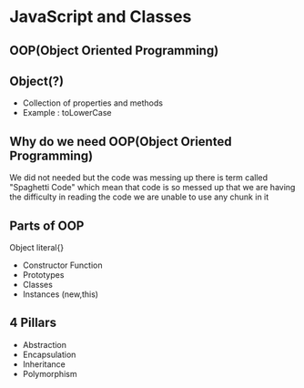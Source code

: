 # JavaScript and Classes

## OOP(Object Oriented Programming)

## Object(?)

- Collection of properties and methods
- Example : toLowerCase

## Why do we need OOP(Object Oriented Programming)

We did not needed but the code was messing up there is term called "Spaghetti Code"
which mean that code is so messed up that we are having the difficulty in reading the code
we are unable to use any chunk in it

## Parts of OOP

Object literal{}

- Constructor Function
- Prototypes
- Classes
- Instances (new,this)

## 4 Pillars

- Abstraction
- Encapsulation
- Inheritance
- Polymorphism

